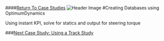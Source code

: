 ####[Return To Case Studies](../Case_Studies.md)
![Header Image](../img/Case_Study_Header.png)
#Creating Databases using OptimumDynamics

Using instant KPI, solve for statics and output for steering torque


###[Next Case Study: Using a Track Study](../Case_Study_2_Track_Study/1_Case_2.md)